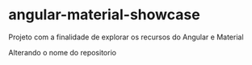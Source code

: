 # angular-material-showcase
Projeto com a finalidade de explorar os recursos do Angular e Material

Alterando o nome do repositorio
